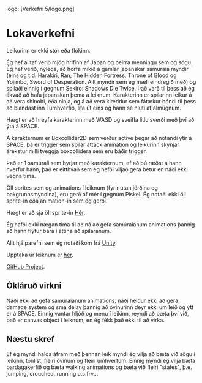 logo: [Verkefni 5/logo.png]

# Lokaverkefni 

Leikurinn er ekki stór eða flókinn.

Ég hef alltaf verið mjög hrifinn af Japan og þeirra menningu sem og sögu.
Ég hef verið, nýlega, að horfa mikið á gamlar japanskar samúraía myndir (eins og t.d. Harakiri, Ran, The Hidden Fortress, Throne of Blood og Yojimbo, Sword of Desperation. Allt myndir sem ég mæli eindregið með) og spilaði einnig í gegnum Sekiro: Shadows Die Twice.
Það varð til þess að ég ákvað að hafa japanskan þema á leiknum.
Karakterinn er spilarinn leikur á að vera shinobi, eða ninja, og á að vera klæddur sem fátækur bóndi til þess að blandast inn í umhverfið, líta út eins og hann sé hluti af almúgnum.

Hægt er að hreyfa karakterinn með WASD og sveifla litlu sverði með því að ýta á SPACE.

Á karakternum er Boxcollider2D sem verður active þegar að notandi ýtir á SPACE, þá er trigger sem spilar attack animation og leikurinn skynjar árekstur milli tveggja boxcollidera sem eru báðir trigger.

Það er 1 samúraíi sem byrjar með karakternum, ef að þú ræðst á hann hverfur hann, það er eitthvað sem ég hefði viljað gera betur en náði ekki vegna tíma.

Öll sprites sem og animations í leiknum (fyrir utan jörðina og bakgrunnsmyndina), eru gerð af mér í gegnum Piskel. Ég notaði ekki öll sprite-in eða animation-in sem ég gerði. 

   Hægt er að sjá öll sprite-in [Hér](https://www.piskelapp.com/user/6207592649457664).

   Ég hafði ekki nægan tíma til að ná að gefa samúraíanum animations þannig að hann flýtur bara í áttina að spilaranum.

   Allt hjálparefni sem ég notaði kom frá [Unity](https://unity3d.com/learn/tutorials/s/2d-game-creation).

   Upptaka úr leiknum er [hér](https://i.imgur.com/oV2UTGS.mp4).

   [GitHub Project](https://github.com/Frassi3557/Leikjaforritun/).

## Ókláruð virkni

Náði ekki að gefa samúraíanum animations, náði heldur ekki að gera damage system og smá delay þannig að óvinurinn deyr ekki um leið og ýtt er á SPACE.
Einnig vantar hljóð og menu í leikinn, reyndi að bæta því við, það er canvas object í leiknum, en ég fékk það ekki til að virka.

## Næstu skref

Ef ég myndi halda áfram með þennan leik myndi ég vilja að bæta við sögu í leikinn, tónlist, fleiri óvinum og fleiri umhverfum.
Einnig myndi ég vilja bæta bardagakerfið og bæta walking animations og bæta við fleiri "states", þ.e. jumping, crouched, running o.s.frv... 

